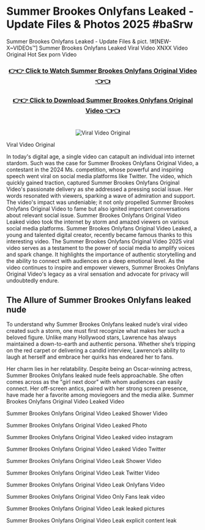# Summer Brookes Onlyfans Leaked - Update Files & Photos 2025 #baSrw

Summer Brookes Onlyfans Leaked - Update Files & pict. !#[NEW-X~VIDEOs™] Summer Brookes Onlyfans Leaked Viral Video XNXX Video Original Hot Sex porn Video
<br>
<div align="center">
<h3><a href="https://links2leaks.com?utm_source=summerbrookes&utm_medium=gitlong" rel="nofollow">👉👉 Click to Watch Summer Brookes Onlyfans Original Video 👈👈</a></h3>
<h3><a href="https://links2leaks.com?utm_source=summerbrookes&utm_medium=gitlong" rel="nofollow">👉👉 Click to Download Summer Brookes Onlyfans Original Video 👈👈</a></h3>
<br>
<a href="https://links2leaks.com?utm_source=summerbrookes&utm_medium=gitlong" rel="nofollow"><img src="https://i.ibb.co/Gkj2r4b/banner.png" alt="Viral Video Original" style="max-width: 100%; display: inline-block;" data-target="animated-image.originalImage"></a>
</div>

Viral Video Original

In today's digital age, a single video can catapult an individual into internet stardom. Such was the case for Summer Brookes Onlyfans Original Video, a contestant in the 2024 Ms. competition, whose powerful and inspiring speech went viral on social media platforms like Twitter.
The video, which quickly gained traction, captured Summer Brookes Onlyfans Original Video's passionate delivery as she addressed a pressing social issue. Her words resonated with viewers, sparking a wave of admiration and support. The video's impact was undeniable; it not only propelled Summer Brookes Onlyfans Original Video to fame but also ignited important conversations about relevant social issue.
Summer Brookes Onlyfans Original Video Leaked video took the internet by storm and amazed viewers on various social media platforms. Summer Brookes Onlyfans Original Video Leaked, a young and talented digital creator, recently became famous thanks to this interesting video.
The Summer Brookes Onlyfans Original Video 2025 viral video serves as a testament to the power of social media to amplify voices and spark change. It highlights the importance of authentic storytelling and the ability to connect with audiences on a deep emotional level. As the video continues to inspire and empower viewers, Summer Brookes Onlyfans Original Video's legacy as a viral sensation and advocate for privacy will undoubtedly endure.

<h2>The Allure of Summer Brookes Onlyfans leaked nude</h2>


To understand why Summer Brookes Onlyfans leaked nude’s viral video created such a storm, one must first recognize what makes her such a beloved figure. Unlike many Hollywood stars, Lawrence has always maintained a down-to-earth and authentic persona. Whether she’s tripping on the red carpet or delivering a candid interview, Lawrence’s ability to laugh at herself and embrace her quirks has endeared her to fans.

Her charm lies in her relatability. Despite being an Oscar-winning actress, Summer Brookes Onlyfans leaked nude feels approachable. She often comes across as the "girl next door" with whom audiences can easily connect. Her off-screen antics, paired with her strong screen presence, have made her a favorite among moviegoers and the media alike.
Summer Brookes Onlyfans Original Video Leaked Video

Summer Brookes Onlyfans Original Video Leaked Shower Video

Summer Brookes Onlyfans Original Video Leaked Photo

Summer Brookes Onlyfans Original Video Leaked video instagram

Summer Brookes Onlyfans Original Video Leaked Video Twitter

Summer Brookes Onlyfans Original Video Leak Shower Video

Summer Brookes Onlyfans Original Video Leak Twitter Video

Summer Brookes Onlyfans Original Video Leak Onlyfans Video

Summer Brookes Onlyfans Original Video Only Fans leak video

Summer Brookes Onlyfans Original Video Leak leaked pictures

Summer Brookes Onlyfans Original Video Leak explicit content leak